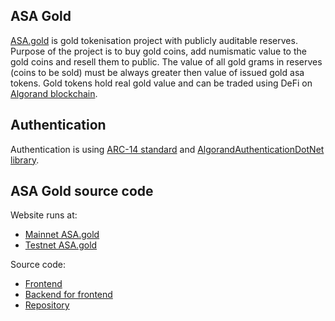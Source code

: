 ﻿## ASA Gold

[ASA.gold](https://www.asa.gold) is gold tokenisation project with publicly auditable reserves. Purpose of the project is to buy gold coins, add numismatic value to the gold coins and resell them to public. The value of all gold grams in reserves (coins to be sold) must be always greater then value of issued gold asa tokens. Gold tokens hold real gold value and can be traded using DeFi on [Algorand blockchain](https://www.algorand.com).

## Authentication

Authentication is using [ARC-14 standard](https://github.com/algorandfoundation/ARCs/pull/218/files) and [AlgorandAuthenticationDotNet library](https://github.com/scholtz/AlgorandAuthenticationDotNet/blob/main/README.md).

## ASA Gold source code

Website runs at:
- [Mainnet ASA.gold](https://www.asa.gold)
- [Testnet ASA.gold](https://www.testnet.asa.gold)

Source code:
- [Frontend](https://github.com/scholtz/gold-asa-frontend)
- [Backend for frontend](https://github.com/scholtz/AsaGoldBff)
- [Repository](https://github.com/scholtz/AsaGoldRepository)
